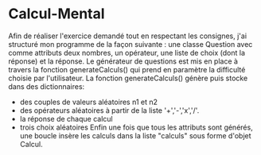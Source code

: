# Calcul-Mental

Afin de réaliser l'exercice demandé tout en respectant les consignes, j'ai structuré mon programme de la façon suivante : une classe Question avec comme attributs deux nombres, un opérateur, une liste de choix (dont la réponse) et la réponse.
Le générateur de questions est mis en place à travers la fonction generateCalculs() qui prend en paramètre la difficulté choisie par l'utilisateur.
La fonction generateCalculs() génère puis stocke dans des dictionnaires:
 - des couples de valeurs aléatoires n1 et n2
 - des opérateurs aléatoires à partir de la liste '+','-','x','/'.
 - la réponse de chaque calcul
 - trois choix aléatoires
Enfin une fois que tous les attributs sont générés, une boucle insère les calculs dans la liste "calculs" sous forme d'objet Calcul.